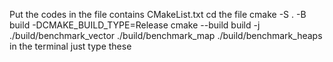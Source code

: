 Put the codes in the file contains CMakeList.txt
cd the file
cmake -S . -B build -DCMAKE_BUILD_TYPE=Release
cmake --build build -j
./build/benchmark_vector
./build/benchmark_map
./build/benchmark_heaps
in the terminal just type these
